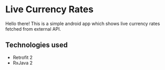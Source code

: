 # Live Currency Rates

Hello there! This is a simple android app which shows live currency rates fetched from external API.

## Technologies used
* Retrofit 2
* RxJava 2
